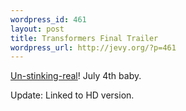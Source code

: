 ```yaml
--- 
wordpress_id: 461
layout: post
title: Transformers Final Trailer
wordpress_url: http://jevy.org/?p=461
---
```

<a href="http://movies.yahoo.com/summer-movies/Transformers/1808716430/trailers/31/">Un-stinking-real</a>!  July 4th baby.

Update: Linked to HD version.
